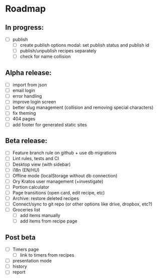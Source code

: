 # Roadmap

## In progress:

- [ ] publish
  - [ ] create publish options modal: set publish status and publish id
  - [ ] publish/unpublish recipes separately
  - [ ] check for name collision

## Alpha release:

- [ ] import from json
- [ ] email login
- [ ] error handling
- [ ] improve login screen
- [ ] better slug management (collision and removing special characters)
- [ ] fix theming
- [ ] 404 pages
- [ ] add footer for generated static sites

## Beta release:

- [ ] Feature branch rule on github + use db migrations
- [ ] Lint rules, tests and CI
- [ ] Desktop view (with sidebar)
- [ ] i18n (EN/HU)
- [ ] Offline mode (localStorage without db connection)
- [ ] Ory Kratos user management (+investigate)
- [ ] Portion calculator
- [ ] Page transitions (open card, edit recipe, etc)
- [ ] Archive: restore deleted recipes
- [ ] Connect/sync to git repo (or other options like drive, dropbox, etc?)
- [ ] Groceries list
  - [ ] add items manually
  - [ ] add items from recipe page

## Post beta

- [ ] Timers page
  - [ ] link to timers from recipes
- [ ] presentation mode
- [ ] history
- [ ] report

